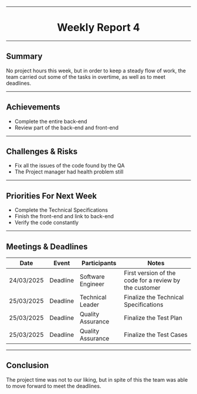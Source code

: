 <div align="center">

---

# Weekly Report 4 

</div>

---

## Summary

No project hours this week, but in order to keep a steady flow of work, the team carried out some of the tasks in overtime, as well as to meet deadlines.

---

## Achievements

- Complete the entire back-end
- Review part of the back-end and front-end

---

## Challenges & Risks

- Fix all the issues of the code found by the QA
- The Project manager had health problem still

---

## Priorities For Next Week

- Complete the Technical Specifications
- Finish the front-end and link to back-end
- Verify the code constantly

---

## Meetings & Deadlines  

| Date       | Event     | Participants       | Notes                                                   |
|------------|-----------|------------------- |-------------------------------------------------------- |
| 24/03/2025 | Deadline  | Software Engineer  | First version of the code for a review by the customer  |
| 25/03/2025 | Deadline  | Technical Leader   | Finalize the Technical Specifications                   |
| 25/03/2025 | Deadline  | Quality Assurance  | Finalize the Test Plan                                  |
| 25/03/2025 | Deadline  | Quality Assurance  | Finalize the Test Cases                                 |

---

## Conclusion 

The project time was not to our liking, but in spite of this the team was able to move forward to meet the deadlines.
